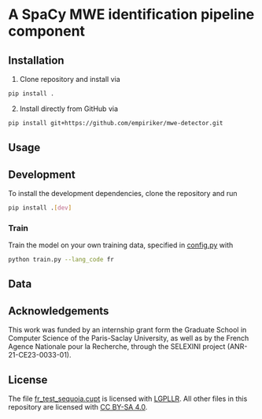 # A SpaCy MWE identification pipeline component

## Installation

1. Clone repository and install via

```bash
pip install .
```

2. Install directly from GitHub via

```bash
pip install git+https://github.com/empiriker/mwe-detector.git
```

## Usage

## Development

To install the development dependencies, clone the repository and run

```bash
pip install .[dev]
```

### Train

Train the model on your own training data, specified in [config.py](./mwe_detector/config.py) with

```bash
python train.py --lang_code fr
```
## Data

## Acknowledgements

This work was funded by an internship grant form the Graduate School in Computer Science of the Paris-Saclay University, as well as by the French Agence Nationale pour la Recherche, through the SELEXINI project (ANR-21-CE23-0033-01).

## License

The file [fr_test_sequoia.cupt](./data/fr_test_sequoia.cupt) is licensed with [LGPLLR](./LICENSE-LGPLLR). All other files in this repository are licensed with [CC BY-SA 4.0](./LICENSE).
